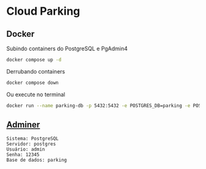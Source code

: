 # Cloud Parking

## Docker

Subindo containers do PostgreSQL e PgAdmin4

```sh
docker compose up -d
```

Derrubando containers

```sh
docker compose down
```

Ou execute no terminal

```sh
docker run --name parking-db -p 5432:5432 -e POSTGRES_DB=parking -e POSTGRES_USER=admin -e POSTGRES_PASSWORD=123 -d postgres:10-alpine
```

## [Adminer]("http://localhost:8082")

```code
Sistema: PostgreSQL
Servidor: postgres
Usuário: admin
Senha: 12345
Base de dados: parking
```
